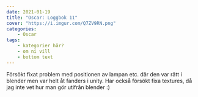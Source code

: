```yaml
---
date: 2021-01-19
title: "Oscar: Loggbok 11"
cover: "https://i.imgur.com/Q7ZV9RN.png"
categories: 
    - Oscar
tags:
    - kategorier här?
    - om ni vill
    - bottom text
---
```


Försökt fixat problem med positionen av lampan etc. där den var rätt i blender men var helt åt fanders i unity.
Har också försökt fixa textures, då jag inte vet hur man gör utifrån blender :)
